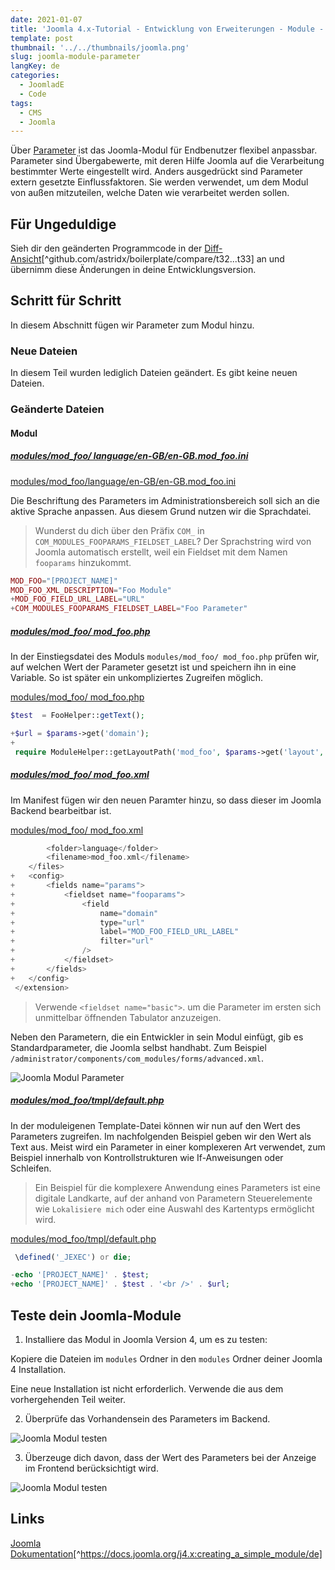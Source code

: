 ```yaml
---
date: 2021-01-07
title: 'Joomla 4.x-Tutorial - Entwicklung von Erweiterungen - Module - Parameter'
template: post
thumbnail: '../../thumbnails/joomla.png'
slug: joomla-module-parameter
langKey: de
categories:
  - JoomladE
  - Code
tags:
  - CMS
  - Joomla
---
```


Über [Parameter](<https://de.wikipedia.org/wiki/Parameter_(Informatik)>) ist das Joomla-Modul für Endbenutzer flexibel anpassbar. Parameter sind Übergabewerte, mit deren Hilfe Joomla auf die Verarbeitung bestimmter Werte eingestellt wird. Anders ausgedrückt sind Parameter extern gesetzte Einflussfaktoren. Sie werden verwendet, um dem Modul von außen mitzuteilen, welche Daten wie verarbeitet werden sollen.<!-- \index{Modul!Parameter} -->

## Für Ungeduldige

Sieh dir den geänderten Programmcode in der [Diff-Ansicht](https://github.com/astridx/boilerplate/compare/t32...t33)[^github.com/astridx/boilerplate/compare/t32...t33] an und übernimm diese Änderungen in deine Entwicklungsversion.

## Schritt für Schritt

In diesem Abschnitt fügen wir Parameter zum Modul hinzu.

### Neue Dateien

In diesem Teil wurden lediglich Dateien geändert. Es gibt keine neuen Dateien.

### Geänderte Dateien

#### Modul

<!-- prettier-ignore -->
##### [modules/mod\_foo/ language/en-GB/en-GB.mod_foo.ini](https://github.com/astridx/boilerplate/compare/t32...t33#diff-9c4225bbdf2ea51af1036568f0f1e8817ecc47e86d001366d2278a2e7281281a)

[modules/mod_foo/language/en-GB/en-GB.mod_foo.ini](https://github.com/astridx/boilerplate/blob/b8c783812c9acf66a6c0c0a534d5d43b987510c5/src/modules/mod_foo/language/en-GB/en-GB.mod_foo.ini)

Die Beschriftung des Parameters im Administrationsbereich soll sich an die aktive Sprache anpassen. Aus diesem Grund nutzen wir die Sprachdatei.

> Wunderst du dich über den Präfix `COM_` in `COM_MODULES_FOOPARAMS_FIELDSET_LABEL`? Der Sprachstring wird von Joomla automatisch erstellt, weil ein Fieldset mit dem Namen `fooparams` hinzukommt.

```php {diff}
MOD_FOO="[PROJECT_NAME]"
MOD_FOO_XML_DESCRIPTION="Foo Module"
+MOD_FOO_FIELD_URL_LABEL="URL"
+COM_MODULES_FOOPARAMS_FIELDSET_LABEL="Foo Parameter"

```

<!-- prettier-ignore -->
##### [modules/mod\_foo/ mod_foo.php](https://github.com/astridx/boilerplate/compare/t32...t33#diff-43348bdc6a37cd697897d234acd68a56c191ded22f30b54aa8de2e9c099b9c84)

In der Einstiegsdatei des Moduls `modules/mod_foo/ mod_foo.php` prüfen wir, auf welchen Wert der Parameter gesetzt ist und speichern ihn in eine Variable. So ist später ein unkompliziertes Zugreifen möglich.

[modules/mod_foo/ mod_foo.php]()

```php {diff}
$test  = FooHelper::getText();

+$url = $params->get('domain');
+
 require ModuleHelper::getLayoutPath('mod_foo', $params->get('layout', 'default'));
```

<!-- prettier-ignore -->
##### [modules/mod\_foo/ mod_foo.xml](https://github.com/astridx/boilerplate/compare/t32...t33#diff-c111dcc16cb14017dbacf97ab7d495ac6e7225b2b2097774adc23a977d5cc3c3)

Im Manifest fügen wir den neuen Paramter hinzu, so dass dieser im Joomla Backend bearbeitbar ist.

[modules/mod_foo/ mod_foo.xml](https://github.com/astridx/boilerplate/blob/b8c783812c9acf66a6c0c0a534d5d43b987510c5/src/modules/mod_foo/mod_foo.xml)

```php {diff}
 		<folder>language</folder>
 		<filename>mod_foo.xml</filename>
 	</files>
+	<config>
+		<fields name="params">
+			<fieldset name="fooparams">
+				<field
+					name="domain"
+					type="url"
+					label="MOD_FOO_FIELD_URL_LABEL"
+					filter="url"
+				/>
+			</fieldset>
+		</fields>
+	</config>
 </extension>

```

> Verwende `<fieldset name="basic">`. um die Parameter im ersten sich unmittelbar öffnenden Tabulator anzuzeigen.

Neben den Parametern, die ein Entwickler in sein Modul einfügt, gib es Standardparameter, die Joomla selbst handhabt. Zum Beispiel `/administrator/components/com_modules/forms/advanced.xml`.

![Joomla Modul Parameter](/images/j4x38x1.png)

<!-- prettier-ignore -->
##### [modules/mod\_foo/tmpl/default.php](https://github.com/astridx/boilerplate/compare/t32...t33#diff-5dc488d0a39079a73583a37bf1b465fcf99ca183970958084a2eac52f723a4ba)

In der moduleigenen Template-Datei können wir nun auf den Wert des Parameters zugreifen. Im nachfolgenden Beispiel geben wir den Wert als Text aus. Meist wird ein Parameter in einer komplexeren Art verwendet, zum Beispiel innerhalb von Kontrollstrukturen wie If-Anweisungen oder Schleifen.

> Ein Beispiel für die komplexere Anwendung eines Parameters ist eine digitale Landkarte, auf der anhand von Parametern Steuerelemente wie `Lokalisiere mich` oder eine Auswahl des Kartentyps ermöglicht wird.

[modules/mod_foo/tmpl/default.php](https://github.com/astridx/boilerplate/blob/b8c783812c9acf66a6c0c0a534d5d43b987510c5/src/modules/mod_foo/tmpl/default.php)

```php {diff}
 \defined('_JEXEC') or die;

-echo '[PROJECT_NAME]' . $test;
+echo '[PROJECT_NAME]' . $test . '<br />' . $url;

```

## Teste dein Joomla-Module

1. Installiere das Modul in Joomla Version 4, um es zu testen:

Kopiere die Dateien im `modules` Ordner in den `modules` Ordner deiner Joomla 4 Installation.

Eine neue Installation ist nicht erforderlich. Verwende die aus dem vorhergehenden Teil weiter.

2. Überprüfe das Vorhandensein des Parameters im Backend.

![Joomla Modul testen](/images/j4x38x4.png)

3. Überzeuge dich davon, dass der Wert des Parameters bei der Anzeige im Frontend berücksichtigt wird.

![Joomla Modul testen](/images/j4x38x2.png)

## Links

[Joomla Dokumentation](https://docs.joomla.org/J4.x:Creating_a_Simple_Module/de)[^https://docs.joomla.org/j4.x:creating_a_simple_module/de]
